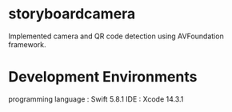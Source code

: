 # storyboardcamera
Implemented camera and QR code detection using AVFoundation framework.
# Development Environments
programming language : Swift 5.8.1
IDE : Xcode 14.3.1
